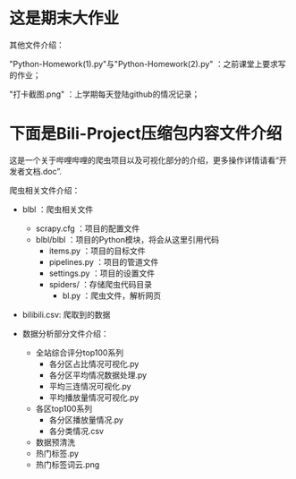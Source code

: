 #  这是期末大作业 #

其他文件介绍：

"Python-Homework(1).py"与"Python-Homework(2).py" ：之前课堂上要求写的作业；

"打卡截图.png" ：上学期每天登陆github的情况记录；
    

# 下面是Bili-Project压缩包内容文件介绍

这是一个关于哔哩哔哩的爬虫项目以及可视化部分的介绍，更多操作详情请看“开发者文档.doc”.

爬虫相关文件介绍：
- blbl ：爬虫相关文件
    + scrapy.cfg ：项目的配置文件
    + blbl/blbl ：项目的Python模块，将会从这里引用代码
        + items.py ：项目的目标文件
        + pipelines.py ：项目的管道文件
        + settings.py ：项目的设置文件
        + spiders/ ：存储爬虫代码目录
            + bl.py ：爬虫文件，解析网页
- bilibili.csv: 爬取到的数据

- 数据分析部分文件介绍：
    + 全站综合评分top100系列
    	+ 各分区占比情况可视化.py
    	+ 各分区平均情况数据处理.py
    	+ 平均三连情况可视化.py
    	+ 平均播放量情况可视化.py
    + 各区top100系列
    	+ 各分区播放量情况.py
    	+ 各分类情况.csv 
    + 数据预清洗
    + 热门标签.py
    + 热门标签词云.png
              
